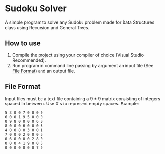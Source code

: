 # Sudoku Solver

A simple program to solve any Sudoku problem made for Data Structures class using Recursion and General Trees.

## How to use

1. Compile the project using your compiler of choice (Visual Studio Recommended).
2. Run program in command line passing by argument an input file (See [File Format](#File-Format)) and an output file.

## File Format

Input files must be a text file containing a 9 * 9 matrix consisting of integers spaced in between. Use 0's to represent empty spaces.
Example:

```
5 3 0 0 7 0 0 0 0
6 0 0 1 9 5 0 0 0
0 9 8 0 0 0 0 6 0
8 0 0 0 6 0 0 0 3
4 0 0 8 0 3 0 0 1
7 0 0 0 2 0 0 0 6
0 6 0 0 0 0 2 8 0
0 0 0 4 1 9 0 0 5
0 0 0 0 8 0 0 7 9
```